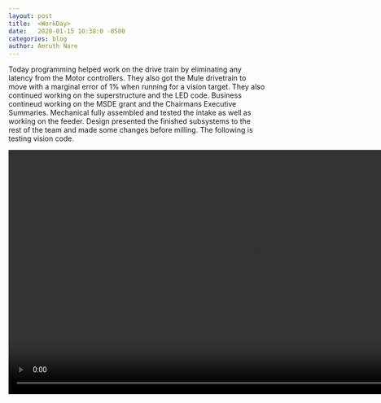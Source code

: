 ```yaml
---
layout: post
title:  <WorkDay>
date:   2020-01-15 10:38:0 -0500
categories: blog
author: Amruth Nare
---
```

Today programming helped work on the drive train by eliminating any latency from the Motor controllers. They also got the Mule drivetrain to move with a marginal error of 1% when running for a vision target. They also continued working on the superstructure and the LED code. Business contineud working on the MSDE grant and the Chairmans Executive Summaries. Mechanical fully assembled and tested the intake as well as working on the feeder. Design presented the finished subsystems to the rest of the team and made some changes before milling. The following is testing vision code.
<div style="width:100%;height:480px;background-color:black;text-align:center;">
  <video style="height:100%;" controls>
    <source src="https://lh3.googleusercontent.com/KRr3aoXJ7xfsUwxqdLhMrvVThPsADyeI4pW2t3-7ud-Up_iz-sXIplgPOhNlFjOyh02_B92iowTOEx8ZIHkkb3o5Y-GogMuARU1MLvWB3oMKkFBkIZRitZmtADKZ1eDcAmw51bkPKw=m18" type="video/mp4">
  </video>
</div>
